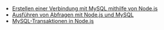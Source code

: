 * [Erstellen einer Verbindung mit MySQL mithilfe von Node.js](https://github.com/mysqljs/mysql/blob/master/Readme.md#establishing-connections)
* [Ausführen von Abfragen mit Node.js und MySQL](https://github.com/mysqljs/mysql/blob/master/Readme.md#performing-queries)
* [MySQL-Transaktionen in Node.js](https://github.com/mysqljs/mysql/blob/master/Readme.md#transactions)

